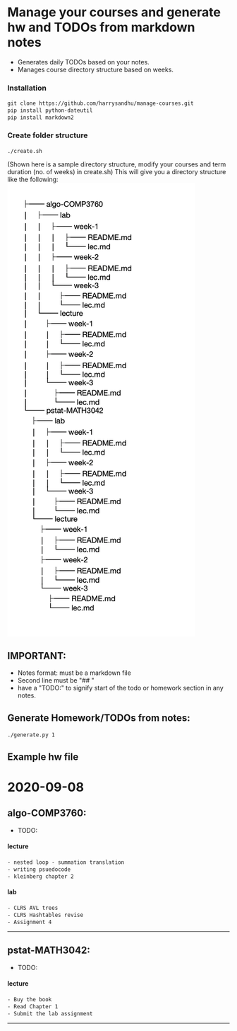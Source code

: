 # Manage your courses and generate hw and TODOs from markdown notes
* Generates daily TODOs based on your notes.
* Manages course directory structure based on weeks.

### Installation
``````````````
git clone https://github.com/harrysandhu/manage-courses.git
pip install python-dateutil
pip install markdown2
``````````````

### Create folder structure
```````````````
./create.sh
```````````````
(Shown here is a sample directory structure, modify your courses and term duration (no. of weeks) in create.sh)
This will give you a directory structure like the following:
<img src="https://raw.githubusercontent.com/harrysandhu/manage-courses/master/dir.png" />

## IMPORTANT:
- Notes format: must be a markdown file
- Second line must be "## <Date in any format>"
- have a "TODO:" to signify start of the todo or homework section in any notes.



## Generate Homework/TODOs from notes:
`````````````
./generate.py 1
`````````````

## Example hw file

# 2020-09-08
## algo-COMP3760:
- TODO: 
#### lecture
    - nested loop - summation translation
    - writing psuedocode
    - kleinberg chapter 2

#### lab
    - CLRS AVL trees
    - CLRS Hashtables revise
    - Assignment 4 

---------------------------
## pstat-MATH3042:
- TODO:
#### lecture
    - Buy the book
    - Read Chapter 1
    - Submit the lab assignment
    
---------------------------
